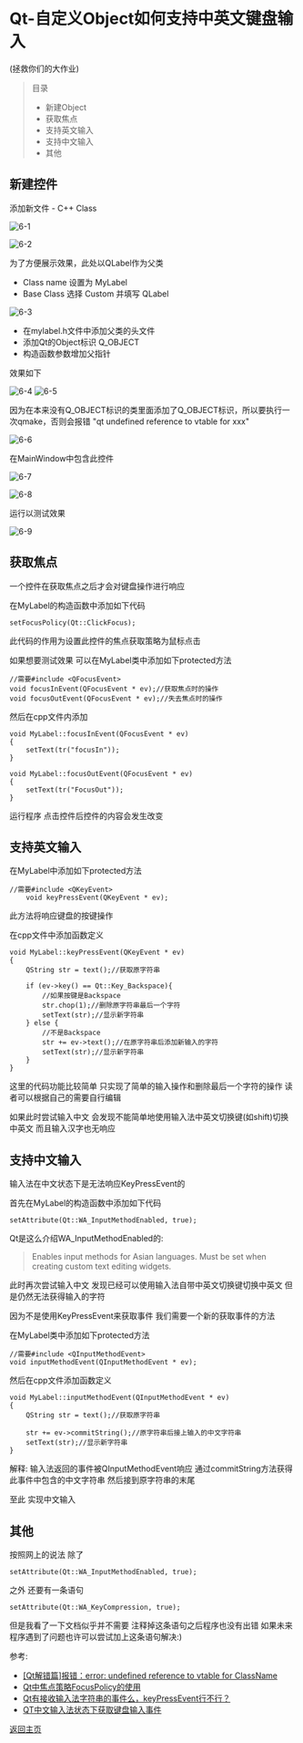 # Qt-自定义Object如何支持中英文键盘输入

(拯救你们的大作业)

> 目录
> - 新建Object
> - 获取焦点
> - 支持英文输入
> - 支持中文输入
> - 其他

## 新建控件

添加新文件 - C++ Class

![6-1](img/6-1.png)

![6-2](img/6-2.png)

为了方便展示效果，此处以QLabel作为父类

- Class name 设置为 MyLabel
- Base Class 选择 Custom 并填写 QLabel

![6-3](img/6-3.png)

- 在mylabel.h文件中添加父类的头文件<QLabel>
- 添加Qt的Object标识 Q_OBJECT
- 构造函数参数增加父指针

效果如下

![6-4](img/6-4.png)
![6-5](img/6-5.png)

因为在本来没有Q_OBJECT标识的类里面添加了Q_OBJECT标识，所以要执行一次qmake，否则会报错 "qt undefined reference to vtable for xxx"

![6-6](img/6-6.png)

在MainWindow中包含此控件

![6-7](img/6-7.png)

![6-8](img/6-8.png)

运行以测试效果

![6-9](img/6-9.png)

## 获取焦点

一个控件在获取焦点之后才会对键盘操作进行响应

在MyLabel的构造函数中添加如下代码

	setFocusPolicy(Qt::ClickFocus);

此代码的作用为设置此控件的焦点获取策略为鼠标点击

如果想要测试效果 可以在MyLabel类中添加如下protected方法

	//需要#include <QFocusEvent>
	void focusInEvent(QFocusEvent * ev);//获取焦点时的操作
	void focusOutEvent(QFocusEvent * ev);//失去焦点时的操作

然后在cpp文件内添加

	void MyLabel::focusInEvent(QFocusEvent * ev)
	{
		setText(tr("focusIn"));
	}

	void MyLabel::focusOutEvent(QFocusEvent * ev)
	{
		setText(tr("FocusOut"));
	}

运行程序 点击控件后控件的内容会发生改变

## 支持英文输入

在MyLabel中添加如下protected方法

	//需要#include <QKeyEvent>
		void keyPressEvent(QKeyEvent * ev);

此方法将响应键盘的按键操作

在cpp文件中添加函数定义

	void MyLabel::keyPressEvent(QKeyEvent * ev)
	{
		QString str = text();//获取原字符串

		if (ev->key() == Qt::Key_Backspace){
			//如果按键是Backspace
			str.chop(1);//删除原字符串最后一个字符
			setText(str);//显示新字符串
		} else {
			//不是Backspace
			str += ev->text();//在原字符串后添加新输入的字符
			setText(str);//显示新字符串
		}
	}

这里的代码功能比较简单 只实现了简单的输入操作和删除最后一个字符的操作 读者可以根据自己的需要自行编辑

如果此时尝试输入中文 会发现不能简单地使用输入法中英文切换键(如shift)切换中英文 而且输入汉字也无响应

## 支持中文输入

输入法在中文状态下是无法响应KeyPressEvent的

首先在MyLabel的构造函数中添加如下代码

	setAttribute(Qt::WA_InputMethodEnabled, true);

Qt是这么介绍WA_InputMethodEnabled的:

> Enables input methods for Asian languages. Must be set when creating custom text editing widgets.

此时再次尝试输入中文 发现已经可以使用输入法自带中英文切换键切换中英文 但是仍然无法获得输入的字符

因为不是使用KeyPressEvent来获取事件 我们需要一个新的获取事件的方法

在MyLabel类中添加如下protected方法

	//需要#include <QInputMethodEvent>
	void inputMethodEvent(QInputMethodEvent * ev);

然后在cpp文件添加函数定义

	void MyLabel::inputMethodEvent(QInputMethodEvent * ev)
	{
		QString str = text();//获取原字符串

		str += ev->commitString();//原字符串后接上输入的中文字符串
		setText(str);//显示新字符串
	}

解释: 输入法返回的事件被QInputMethodEvent响应 通过commitString方法获得此事件中包含的中文字符串 然后接到原字符串的末尾

至此 实现中文输入

## 其他

按照网上的说法 除了

	setAttribute(Qt::WA_InputMethodEnabled, true);
	
之外 还要有一条语句

	setAttribute(Qt::WA_KeyCompression, true);

但是我看了一下文档似乎并不需要 注释掉这条语句之后程序也没有出错 如果未来程序遇到了问题也许可以尝试加上这条语句解决:)

参考:
- [ [Qt解错篇]报错：error: undefined reference to vtable for ClassName](https://blog.csdn.net/u013686019/article/details/38712563)
- [Qt中焦点策略FocusPolicy的使用](https://jingyan.baidu.com/article/d621e8da0c25032865913f87.html)
- [Qt有接收输入法字符串的事件么，keyPressEvent行不行？](https://bbs.csdn.net/topics/390154489)
- [QT中文输入法状态下获取键盘输入事件](https://blog.csdn.net/dongpanshan/article/details/78251556)

[返回主页](index.md)